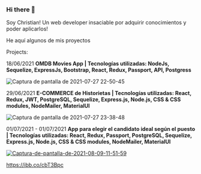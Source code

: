 ### Hi there 👋

Soy Christian! Un web developer insaciable por adquirir conocimientos y poder aplicarlos!

  He aquí algunos de mis proyectos
  
Projects:

18/06/2021   <b> OMDB Movies App | Tecnologías utilizadas:   NodeJs, Sequelize, ExpressJs, Bootstrap, React, Redux, Passport, API, Postgress </b>

![Captura de pantalla de 2021-07-27 22-50-45](https://user-images.githubusercontent.com/82605126/127251141-bd4db665-dfa2-4720-9173-387f933c8f23.png)

29/06/2021 <b> E-COMMERCE de Historietas  | Tecnologías utilizadas:  React, Redux, JWT, PostgreSQL, Sequelize, Express.js, Node.js, CSS & CSS modules, NodeMailer, MaterialUI
</b>

![Captura de pantalla de 2021-07-27 23-38-48](https://user-images.githubusercontent.com/82605126/127255051-8c1b19ba-56b9-4a94-aab0-64be0a1ab1ac.png)

01/07/2021 - 01/07/2021 <b> App para elegir el candidato ideal según el puesto  | Tecnologías utilizadas:  React, Redux, Passport, PostgreSQL, Sequelize, Express.js, Node.js, CSS & CSS modules, NodeMailer, MaterialUI
</b>

<a href="https://ibb.co/cbT3Bpc"><img src="https://i.ibb.co/hX896nR/Captura-de-pantalla-de-2021-08-09-11-51-59.png" alt="Captura-de-pantalla-de-2021-08-09-11-51-59" border="0"></a>


https://ibb.co/cbT3Bpc
